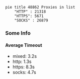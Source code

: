 
```mermaid
pie title 48862 Proxies in list
    "HTTP" : 21318
    "HTTPS": 5671
    "SOCKS" : 26879
```

### Some Info
#### Average Timeout

- mixed: 3.2s
- http: 1.3s
- https: 8.3s
- socks: 4.7s